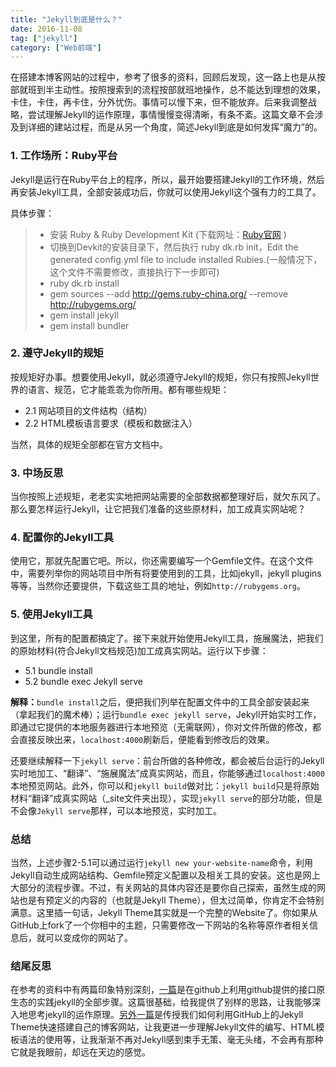 ```yaml
---
title: "Jekyll到底是什么？"
date: 2016-11-08
tag: ["jekyll"]
category: ["Web前端"]
---
```


在搭建本博客网站的过程中，参考了很多的资料，回顾后发现，这一路上也是从按部就班到半主动性。按照搜索到的流程按部就班地操作，总不能达到理想的效果，卡住，卡住，再卡住，分外忧伤。事情可以慢下来，但不能放弃。后来我调整战略，尝试理解Jekyll的运作原理，事情慢慢变得清晰，有条不紊。这篇文章不会涉及到详细的建站过程，而是从另一个角度，简述Jekyll到底是如何发挥“魔力”的。

### 1. 工作场所：Ruby平台
Jekyll是运行在Ruby平台上的程序，所以，最开始要搭建Jekyll的工作环境，然后再安装Jekyll工具，全部安装成功后，你就可以使用Jekyll这个强有力的工具了。


具体步骤：


  > + 安装 Ruby & Ruby Development Kit (下载网址：[Ruby官网](http://rubyinstaller.org/downloads/) )
  > + 切换到Devkit的安装目录下，然后执行 ruby dk.rb init，Edit the generated config.yml file to include installed Rubies.(一般情况下，这个文件不需要修改，直接执行下一步即可)
  > + ruby dk.rb install
  > + gem sources --add http://gems.ruby-china.org/ --remove http://rubygems.org/
  > + gem install jekyll
  > + gem install bundler

### 2. 遵守Jekyll的规矩
按规矩好办事。想要使用Jekyll，就必须遵守Jekyll的规矩，你只有按照Jekyll世界的语言、规范，它才能乖乖为你所用。都有哪些规矩：
+ 2.1 网站项目的文件结构（结构）
+ 2.2 HTML模板语言要求（模板和数据注入）

当然，具体的规矩全部都在官方文档中。

### 3. 中场反思
当你按照上述规矩，老老实实地把网站需要的全部数据都整理好后，就欠东风了。那么要怎样运行Jekyll，让它把我们准备的这些原材料，加工成真实网站呢？

### 4. 配置你的Jekyll工具
使用它，那就先配置它吧。所以，你还需要编写一个Gemfile文件。在这个文件中，需要列举你的网站项目中所有将要使用到的工具，比如jekyll，jekyll plugins等等，当然你还要提供，下载这些工具的地址，例如`http://rubygems.org`。

### 5. 使用Jekyll工具
到这里，所有的配置都搞定了。接下来就开始使用Jekyll工具，施展魔法，把我们的原始材料(符合Jekyll文档规范)加工成真实网站。运行以下步骤：


 + 5.1 bundle install
 + 5.2 bundle exec Jekyll serve


**解释：**`bundle install`之后，便把我们列举在配置文件中的工具全部安装起来（拿起我们的魔术棒）；运行`bundle exec jekyll serve`，Jekyll开始实时工作，即通过它提供的本地服务器进行本地预览（无需联网），你对文件所做的修改，都会直接反映出来，`localhost:4000`刷新后，便能看到修改后的效果。


还要继续解释一下`jekyll serve`：前台所做的各种修改，都会被后台运行的Jekyll实时地加工、“翻译”、“施展魔法”成真实网站，而且，你能够通过`localhost:4000`本地预览网站。此外，你可以和`jekyll build`做对比：`jekyll build`只是将原始材料“翻译”成真实网站（_site文件夹出现），实现`jekyll serve`的部分功能，但是不会像`Jekyll serve`那样，可以本地预览，实时加工。

### 总结
当然，上述步骤2-5.1可以通过运行`jekyll new your-website-name`命令，利用Jekyll自动生成网站结构、Gemfile预定义配置以及相关工具的安装。这也是网上大部分的流程步骤。不过，有关网站的具体内容还是要你自己探索，虽然生成的网站也是有预定义的内容的（也就是Jekyll Theme），但太过简单，你肯定不会特别满意。这里插一句话，Jekyll Theme其实就是一个完整的Website了。你如果从GitHub上fork了一个你相中的主题，只需要修改一下网站的名称等原作者相关信息后，就可以变成你的网站了。


### 结尾反思
在参考的资料中有两篇印象特别深刻，[一篇](http://jmcglone.com/guides/github-pages/)是在github上利用github提供的接口原生态的实践jekyll的全部步骤。这篇很基础，给我提供了别样的思路，让我能够深入地思考jekyll的运作原理。[另外一篇](https://www.smashingmagazine.com/2014/08/build-blog-jekyll-github-pages/)是传授我们如何利用GitHub上的Jekyll Theme快速搭建自己的博客网站，让我更进一步理解Jekyll文件的编写、HTML模板语法的使用等，让我渐渐不再对Jekyll感到束手无策、毫无头绪，不会再有那种它就是我眼前，却远在天边的感觉。


